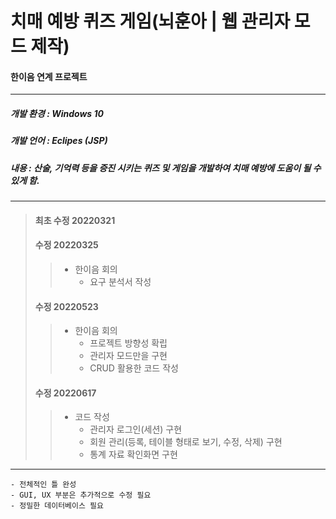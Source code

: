 # 치매 예방 퀴즈 게임(뇌훈아 | 웹 관리자 모드 제작)
#### 한이음 연계 프로젝트
------
##### 개발 환경 : Windows 10 
##### 개발 언어 : Eclipes (JSP)
##### 내용 : 산술, 기억력 등을 증진 시키는 퀴즈 및 게임을 개발하여 치매 예방에 도움이 될 수 있게 함.
------
> #### 최초 수정 20220321
> #### 수정 20220325 
>> + 한이음 회의
>>   + 요구 분석서 작성
> #### 수정 20220523
>> + 한이음 회의
>>   + 프로젝트 방향성 확립
>>   + 관리자 모드만을 구현
>>   + CRUD 활용한 코드 작성
> #### 수정 20220617
>> + 코드 작성
>>   + 관리자 로그인(세션) 구현
>>   + 회원 관리(등록, 테이블 형태로 보기, 수정, 삭제) 구현
>>   + 통계 자료 확인화면 구현
------
```
- 전체적인 틀 완성
- GUI, UX 부분은 추가적으로 수정 필요
- 정밀한 데이터베이스 필요
```

